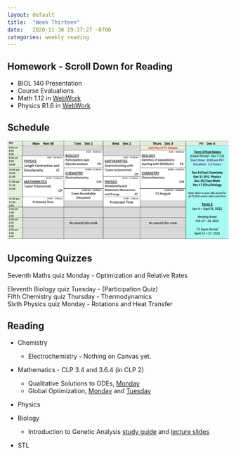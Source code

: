 ```yaml
---
layout: default
title:  "Week Thirteen"
date:   2020-11-30 19:37:27 -0700
categories: weekly reading
---
```


## Homework - Scroll Down for Reading
- BIOL 140 Presentation
- Course Evaluations
- Math 1.12 in [WebWork](https://webwork.elearning.ubc.ca/webwork2/2020W1-2_SCIE_010_001/)
- Physics R1.6 in [WebWork](https://webwork.elearning.ubc.ca/webwork2/2020W1-2_SCIE_010_001/)

## Schedule

![Week Thirteen Schedule](/assets/w13schedule.png)

## Upcoming Quizzes

Seventh Maths quiz Monday - Optimization and Relative Rates   
<!-- Third Maths test Tuesday - Increasing and decreasing functions and critical points      -->
Eleventh Biology quiz Tuesday - (Participation Quiz)   
Fifth Chemistry quiz Thursday - Thermodynamics   
Sixth Physics quiz Monday - Rotations and Heat Transfer   

## Reading

- Chemistry
	- Electrochemistry - Nothing on Canvas yet.
	
- Mathematics - <!-- 7 on [Active Calculus](https://activecalculus.org/) and -->CLP 3.4 and 3.6.4 (in CLP 2)
	- Qualitative Solutions to ODEs, [Monday](https://canvas.ubc.ca/courses/62921/files/11364347/download?wrap=1)
	- Global Optimization, [Monday](https://canvas.ubc.ca/courses/62921/files/11355146/download?wrap=1) and [Tuesday](https://canvas.ubc.ca/courses/62921/files/11386155/download?wrap=1)

- Physics <!-- - [Rotations on WebWork](https://webwork.elearning.ubc.ca/webwork2/2020W1-2_SCIE_010_001/) --><!--  - Open Stax 2 [1.6](https://openstax.org/books/university-physics-volume-2/pages/1-6-mechanisms-of-heat-transfer) --><!-- Frames of Reference [Worksheet](https://canvas.ubc.ca/courses/62922/files/11317297/download?wrap=1) -->


- Biology
	- Introduction to Genetic Analysis [study guide](https://canvas.ubc.ca/courses/62806/files/11139317/download?wrap=1) and [lecture slides](https://canvas.ubc.ca/courses/62806/files/11248243/download?wrap=1)

- STL